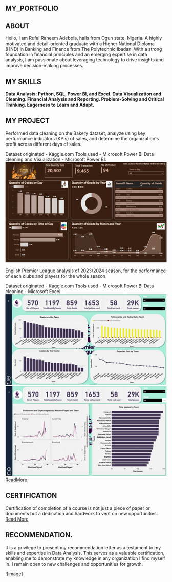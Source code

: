 <!-- selection 1: Introduce yourself -->
## MY_PORTFOLIO

## ABOUT

 Hello, I am Rufai Raheem Adebola, hails from Ogun state, Nigeria. A highly motivated and detail-oriented graduate with a Higher National Diploma (HND) in Banking and Finance from The Polytechnic Ibadan. With a strong foundation in financial principles and an emerging expertise in data analysis, I am passionate about leveraging technology to drive insights and improve decision-making processes.

## MY SKILLS 

**Data Analysis: Python, SQL, Power BI, and Excel.
Data Visualization and Cleaning.
Financial Analysis and Reporting.
Problem-Solving and Critical Thinking.
Eagerness to Learn and Adapt.**

<!--Section 2: List 3-6 Key projects -->
## MY PROJECT

Performed data cleaning on the Bakery dataset, analyze using key performance indicators (KPIs) of sales, and determine the organization's profit across different days of sales.

Dataset originated - Kaggle.com
Tools used - Microsoft Power BI
Data cleaning and Visualization - Microsoft Power BI.
![image](Bakery.png)

English Premier League analysis of 2023/2024 season, for the performance of each clubs and players for the whole season.

Dataset originated - Kaggle.com
Tools used - Microsoft Power BI
Data cleaning - Microsoft Excel.
![image](Premierleague.png)
![image](Premierleague2.png)
[ReadMore](https://www.linkedin.com/feed/update/urn:li:activity:7290888425598029825/)

## CERTIFICATION

Certification of completion of a course is not just a piece of paper or documents but a dedication and hardwork to vent on new opportunities.
[Read More](https://www.linkedin.com/feed/update/urn:li:activity:7308861528642854913/)

## RECONMENDATION.
It is a privilege to present my recommendation letter as a testament to my skills and expertise in Data Analysis. This serves as a valuable certification, enabling me to demonstrate my knowledge in any organization I find myself in. I remain open to new challenges and opportunities for growth.

![image]


 

